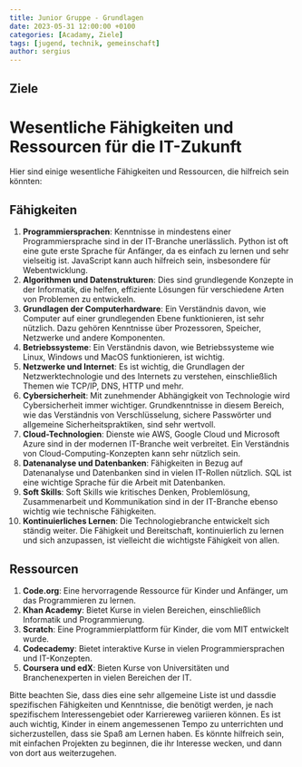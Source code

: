 ```yaml
---
title: Junior Gruppe - Grundlagen
date: 2023-05-31 12:00:00 +0100
categories: [Acadamy, Ziele]
tags: [jugend, technik, gemeinschaft]
author: sergius
---
```


## Ziele

# Wesentliche Fähigkeiten und Ressourcen für die IT-Zukunft

Hier sind einige wesentliche Fähigkeiten und Ressourcen, die hilfreich sein könnten:

## Fähigkeiten

1. **Programmiersprachen**: Kenntnisse in mindestens einer Programmiersprache sind in der IT-Branche unerlässlich. Python ist oft eine gute erste Sprache für Anfänger, da es einfach zu lernen und sehr vielseitig ist. JavaScript kann auch hilfreich sein, insbesondere für Webentwicklung.
2. **Algorithmen und Datenstrukturen**: Dies sind grundlegende Konzepte in der Informatik, die helfen, effiziente Lösungen für verschiedene Arten von Problemen zu entwickeln.
3. **Grundlagen der Computerhardware**: Ein Verständnis davon, wie Computer auf einer grundlegenden Ebene funktionieren, ist sehr nützlich. Dazu gehören Kenntnisse über Prozessoren, Speicher, Netzwerke und andere Komponenten.
4. **Betriebssysteme**: Ein Verständnis davon, wie Betriebssysteme wie Linux, Windows und MacOS funktionieren, ist wichtig.
5. **Netzwerke und Internet**: Es ist wichtig, die Grundlagen der Netzwerktechnologie und des Internets zu verstehen, einschließlich Themen wie TCP/IP, DNS, HTTP und mehr.
6. **Cybersicherheit**: Mit zunehmender Abhängigkeit von Technologie wird Cybersicherheit immer wichtiger. Grundkenntnisse in diesem Bereich, wie das Verständnis von Verschlüsselung, sichere Passwörter und allgemeine Sicherheitspraktiken, sind sehr wertvoll.
7. **Cloud-Technologien**: Dienste wie AWS, Google Cloud und Microsoft Azure sind in der modernen IT-Branche weit verbreitet. Ein Verständnis von Cloud-Computing-Konzepten kann sehr nützlich sein.
8. **Datenanalyse und Datenbanken**: Fähigkeiten in Bezug auf Datenanalyse und Datenbanken sind in vielen IT-Rollen nützlich. SQL ist eine wichtige Sprache für die Arbeit mit Datenbanken.
9. **Soft Skills**: Soft Skills wie kritisches Denken, Problemlösung, Zusammenarbeit und Kommunikation sind in der IT-Branche ebenso wichtig wie technische Fähigkeiten.
10. **Kontinuierliches Lernen**: Die Technologiebranche entwickelt sich ständig weiter. Die Fähigkeit und Bereitschaft, kontinuierlich zu lernen und sich anzupassen, ist vielleicht die wichtigste Fähigkeit von allen.

## Ressourcen

1. **Code.org**: Eine hervorragende Ressource für Kinder und Anfänger, um das Programmieren zu lernen.
2. **Khan Academy**: Bietet Kurse in vielen Bereichen, einschließlich Informatik und Programmierung.
3. **Scratch**: Eine Programmierplattform für Kinder, die vom MIT entwickelt wurde.
4. **Codecademy**: Bietet interaktive Kurse in vielen Programmiersprachen und IT-Konzepten.
5. **Coursera und edX**: Bieten Kurse von Universitäten und Branchenexperten in vielen Bereichen der IT.

Bitte beachten Sie, dass dies eine sehr allgemeine Liste ist und dassdie spezifischen Fähigkeiten und Kenntnisse, die benötigt werden, je nach spezifischem Interessengebiet oder Karriereweg variieren können. Es ist auch wichtig, Kinder in einem angemessenen Tempo zu unterrichten und sicherzustellen, dass sie Spaß am Lernen haben. Es könnte hilfreich sein, mit einfachen Projekten zu beginnen, die ihr Interesse wecken, und dann von dort aus weiterzugehen.
